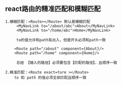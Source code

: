 ## react路由的精准匹配和模糊匹配
    1.模糊匹配：<Route></Route> 默认是模糊匹配
         <MyNavLink to="/about/abc">About</MyNavLink>
         <MyNavLink to="/home/abc">Home</MyNavLink>
          
         to的值允许和path有出入，但是开头必须和path一致
         
        <Route path="/about" component={About}/>
        <Route path="/home" component={Home}/>
         
         总结 【输入的路径】必须要包含【匹配的路径】，且顺序一致
         
    2.精准匹配：<Route exact=ture ></Route>
        to 和 path 的值必须全部匹配且顺序一致


